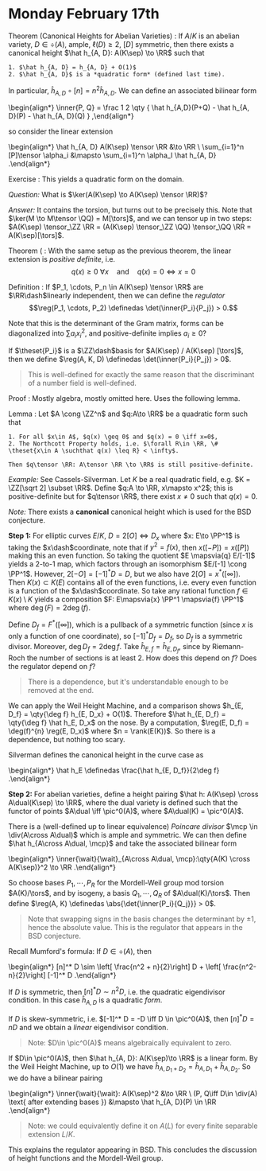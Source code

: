 # Monday February 17th

Theorem (Canonical Heights for Abelian Varieties)
:   If $A/K$ is an abelian variety, $D\in \div(A)$, ample, $\ell(D) \geq 2$, $[D]$ symmetric, then there exists a canonical height $\hat h_{A, D}: A(K\sep) \to \RR$  such that

    1. $\hat h_{A, D} = h_{A, D} + O(1)$
    2. $\hat h_{A, D}$ is a *quadratic form* (defined last time).

In particular, $\hat h_{A, D} \circ [n] = n^2 \hat h_{A, D}$.
We can define an associated bilinear form 

\begin{align*}
\inner{P, Q} = \frac 1 2 \qty { \hat h_{A,D}(P+Q) - \hat h_{A, D}(P) - \hat h_{A, D}(Q) }
,\end{align*}

so consider the linear extension

\begin{align*}
\hat h_{A, D} A(K\sep) \tensor \RR &\to \RR \\
\sum_{i=1}^n [P]\tensor \alpha_i &\mapsto \sum_{i=1}^n \alpha_I \hat h_{A, D}
.\end{align*}

Exercise
:   This yields a quadratic form on the domain.

*Question:*
What is $\ker(A(K\sep) \to A(K\sep) \tensor \RR)$?

*Answer:*
It contains the torsion, but turns out to be precisely this.
Note that $\ker(M \to M\tensor \QQ) = M[\tors]$, and we can tensor up in two steps:
$A(K\sep) \tensor_\ZZ \RR = (A(K\sep) \tensor_\ZZ \QQ) \tensor_\QQ \RR = A(K\sep)[\tors]$.

Theorem (
:   With the same setup as the previous theorem, the linear extension is *positive definite*, i.e. 
    $$
    q(x) \geq 0 ~\forall x \quad\text{and}\quad q(x) = 0 \iff x=0
    $$

Definition
:   If $P_1, \cdots, P_n \in A(K\sep) \tensor \RR$ are $\RR\dash$linearly independent, then we can define the *regulator* 
    $$\reg(P_1, \cdots, P_2) \definedas \det(\inner{P_i}{P_j}) > 0.$$

Note that this is the determinant of the Gram matrix, forms can be diagonalized into $\sum a_i x_i^2$, and positive-definite implies $a_i \geq 0$? 

If $\theset{P_i}$ is a $\ZZ\dash$basis for $A(K\sep) / A(K\sep) [\tors]$, then we define $\reg(A, K, D) \definedas \det(\inner{P_i}{P_j}) > 0$.

> This is well-defined for exactly the same reason that the discriminant of a number field is well-defined.

Proof
:   Mostly algebra, mostly omitted here.
    Uses the following lemma.

Lemma
:   Let $A \cong \ZZ^n$ and $q:A\to \RR$ be a quadratic form such that 

    1. For all $x\in A$, $q(x) \geq 0$ and $q(x) = 0 \iff x=0$,
    2. The Northcott Property holds, i.e. $\forall R\in \RR, \# \theset{x\in A \suchthat q(x) \leq R} < \infty$.

    Then $q\tensor \RR: A\tensor \RR \to \RR$ is still positive-definite.

*Example:*
See Cassels-Silverman.
Let $K$ be a real quadratic field, e.g. $K = \ZZ[\sqrt 2] \subset \RR$.
Define $q:A \to \RR, x\mapsto x^2$; this is positive-definite but for $q\tensor \RR$, there exist $x\neq 0$ such that $q(x) = 0$.

*Note:*
There exists a **canonical** canonical height which is used for the BSD conjecture.

**Step 1:**
For elliptic curves $E/K$, $D = 2[O] \iff D_x$ where $x: E\to \PP^1$ is taking the $x\dash$coordinate, note that if $y^2 = f(x)$, then $x([-P]) = x([P])$ making this an even function.
So taking the quotient $E \mapsvia{q} E/[-1]$ yields a 2-to-1 map, which factors through an isomorphism $E/[-1] \cong \PP^1$.
However, $2[-O] = [-1]^* D = D$, but we also have $2[O] = x^*([\infty])$.
Then $K(x) \subset K(E)$ contains all of the even functions, i.e. every even function is a function of the $x\dash$coordinate.
So take any rational function $f\in K(x) \setminus K$ yields a composition $F: E\mapsvia{x} \PP^1 \mapsvia{f} \PP^1$ where $\deg(F) = 2\deg(f)$.

Define $D_f = F^*([\infty])$, which is a pullback of a symmetric function (since $x$ is only a function of one coordinate), so $[-1]^* D_f = D_f$, so $D_f$ is a symmetric divisor.
Moreover, $\deg D_f = 2\deg f$.
Take $\hat h_{E, f} = \hat h_{E, D_f}$, since by Riemann-Roch the number of sections is at least 2.
How does this depend on $f$? 
Does the regulator depend on $f$?

> There is a dependence, but it's understandable enough to be removed at the end.

We can apply the Weil Height Machine, and a comparison shows $h_{E, D_f} = \qty{\deg f} h_{E, D_x} + O(1)$.
Therefore $\hat h_{E, D_f} = \qty{\deg f} \hat h_E, D_x$ on the nose.
By a computation, $\reg(E, D_f) = \deg(f)^{n} \reg(E, D_x)$ where $n = \rank(E(K))$.
So there is a dependence, but nothing too scary.

Silverman defines the canonical height in the curve case as

\begin{align*}
\hat h_E \definedas \frac{\hat h_{E, D_f}}{2\deg f}
.\end{align*}

**Step 2:**
For abelian varieties, define a height pairing $\hat h: A(K\sep) \cross A\dual(K\sep) \to \RR$, where the dual variety is defined such that the functor of points $A\dual \iff \pic^0(A)$, where $A\dual(K) = \pic^0(A)$.

There is a (well-defined up to linear equivalence) *Poincare divisor* $\mcp \in \div(A\cross A\dual)$ which is ample and symmetric.
We can then define $\hat h_{A\cross A\dual, \mcp}$ and take the associated bilinear form

\begin{align*}
\inner{\wait}{\wait}_{A\cross A\dual, \mcp}:\qty{A(K) \cross A(K\sep)}^2 \to \RR
.\end{align*}

So choose bases $P_1, \cdots, P_R$ for the Mordell-Weil group mod torsion $A(K)/\tors$, and by isogeny, a basis $Q_1, \cdots, Q_R$ of $A\dual(K)/\tors$.
Then define $\reg(A, K) \definedas \abs{\det{\inner{P_i}{Q_j}}} > 0$.

> Note that swapping signs in the basis changes the determinant by $\pm 1$, hence the absolute value.
> This is the regulator that appears in the BSD conjecture.

Recall Mumford's formula:
If $D\in \div(A)$, then

\begin{align*}
[n]^* D \sim \left[ \frac{n^2 + n}{2}\right] D + \left[ \frac{n^2-n}{2}\right] [-1]^* D
.\end{align*}

If $D$ is symmetric, then $[n]^* D \sim n^2 D$, i.e. the quadratic eigendivisor condition.
In this case $\hat h_{A, D}$ is a quadratic *form*.

If $D$ is skew-symmetric, i.e. $[-1]^* D = -D \iff D \in \pic^0(A)$, then $[n]^* D = nD$ and we obtain a *linear* eigendivisor condition.

> Note: $D\in \pic^0(A)$ means algebraically equivalent to zero.

If $D\in \pic^0(A)$, then $\hat h_{A, D}: A(K\sep)\to \RR$ is a linear form.
By the Weil Height Machine, up to $O(1)$ we have $\hat h_{A, D_1 + D_2} = \hat h_{A, D_1} + \hat h_{A, D_2}$.
So we do have a bilinear pairing

\begin{align*}
\inner{\wait}{\wait}: A(K\sep)^2 &\to \RR \\
(P, Q\iff D\in \div(A) \text{ after extending bases  }) &\mapsto \hat h_{A, D}(P) \in \RR
.\end{align*}

> Note: we could equivalently define it on $A(L)$ for every finite separable extension $L/K$.

This explains the regulator appearing in BSD.
This concludes the discussion of height functions and the Mordell-Weil group.
